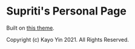 # Supriti's Personal Page

Built on [this theme](https://startbootstrap.com/theme/grayscale/).

Copyright (c) Kayo Yin 2021. All Rights Reserved.

